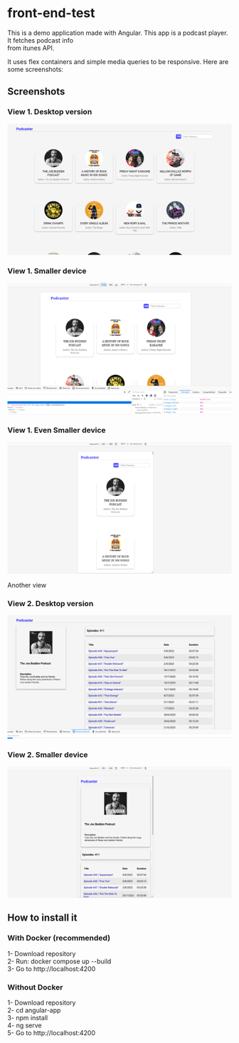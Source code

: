 # front-end-test

This is a demo application made with Angular. This app is a podcast player. It fetches podcast info  
from itunes API.

It uses flex containers and simple media queries to be responsive. Here are some screenshots:

## Screenshots

### View 1. Desktop version

![alt text](./screenshots/img3.png)

### View 1. Smaller device

![alt text](./screenshots/img4.png)

### View 1. Even Smaller device

![alt text](./screenshots/img5.png)

Another view

### View 2. Desktop version

![alt text](./screenshots/img1.png)

### View 2. Smaller device

![alt text](./screenshots/img2.png)

## How to install it

### With Docker (recommended)

1- Download repository  
2- Run: docker compose up --build  
3- Go to http://localhost:4200

### Without Docker

1- Download repository  
2- cd angular-app  
3- npm install  
4- ng serve  
5- Go to http://localhost:4200
